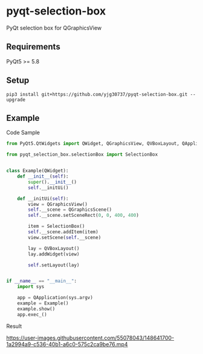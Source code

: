 # pyqt-selection-box
PyQt selection box for QGraphicsView

## Requirements
PyQt5 >= 5.8

## Setup
```pip3 install git+https://github.com/yjg30737/pyqt-selection-box.git --upgrade```

## Example
Code Sample
```python
from PyQt5.QtWidgets import QWidget, QGraphicsView, QVBoxLayout, QApplication, QGraphicsScene

from pyqt_selection_box.selectionBox import SelectionBox


class Example(QWidget):
    def __init__(self):
        super().__init__()
        self.__initUi()

    def __initUi(self):
        view = QGraphicsView()
        self.__scene = QGraphicsScene()
        self.__scene.setSceneRect(0, 0, 400, 400)

        item = SelectionBox()
        self.__scene.addItem(item)
        view.setScene(self.__scene)

        lay = QVBoxLayout()
        lay.addWidget(view)

        self.setLayout(lay)


if __name__ == "__main__":
    import sys

    app = QApplication(sys.argv)
    example = Example()
    example.show()
    app.exec_()
```

Result

https://user-images.githubusercontent.com/55078043/148641700-1a2994a9-c536-40b1-a6c0-575c2ca9be76.mp4



